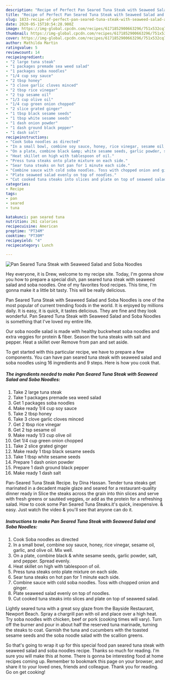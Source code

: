 ```yaml
---
description: "Recipe of Perfect Pan Seared Tuna Steak with Seaweed Salad and Soba Noodles"
title: "Recipe of Perfect Pan Seared Tuna Steak with Seaweed Salad and Soba Noodles"
slug: 1833-recipe-of-perfect-pan-seared-tuna-steak-with-seaweed-salad-and-soba-noodles
date: 2020-05-15T10:54:28.900Z
image: https://img-global.cpcdn.com/recipes/6171852900663296/751x532cq70/pan-seared-tuna-steak-with-seaweed-salad-and-soba-noodles-recipe-main-photo.jpg
thumbnail: https://img-global.cpcdn.com/recipes/6171852900663296/751x532cq70/pan-seared-tuna-steak-with-seaweed-salad-and-soba-noodles-recipe-main-photo.jpg
cover: https://img-global.cpcdn.com/recipes/6171852900663296/751x532cq70/pan-seared-tuna-steak-with-seaweed-salad-and-soba-noodles-recipe-main-photo.jpg
author: Mathilda Martin
ratingvalue: 5
reviewcount: 14
recipeingredient:
- "2 large tuna steak"
- "1 packages premade sea weed salad"
- "1 packages soba noodles"
- "1/4 cup soy sauce"
- "2 tbsp honey"
- "3 clove garlic cloves minced"
- "2 tbsp rice vinegar"
- "2 tsp sesame oil"
- "1/3 cup olive oil"
- "1/4 cup green onion chopped"
- "2 slice grated ginger"
- "1 tbsp black sesame seeds"
- "1 tbsp white sesame seeds"
- "1 dash onion powder"
- "1 dash ground black pepper"
- "1 dash salt"
recipeinstructions:
- "Cook Soba noodles as directed"
- "In a small bowl, combine soy sauce, honey, rice vinegar, sesame oil, garlic, and olive oil. Mix well."
- "On a plate, combine black &amp; white sesame seeds, garlic powder, salt, and pepper. Spread evenly."
- "Heat skillet on high with tablespoon of oil."
- "Press tuna steaks onto plate mixture on each side."
- "Sear tuna steaks on hot pan for 1 minute each side."
- "Combine sauce with cold soba noodles. Toss with chopped onion and ginger."
- "Plate seaweed salad evenly on top of noodles."
- "Cut cooked tuna steaks into slices and plate on top of seaweed salad."
categories:
- Recipe
tags:
- pan
- seared
- tuna

katakunci: pan seared tuna 
nutrition: 261 calories
recipecuisine: American
preptime: "PT34M"
cooktime: "PT30M"
recipeyield: "4"
recipecategory: Lunch

---
```



![Pan Seared Tuna Steak with Seaweed Salad and Soba Noodles](https://img-global.cpcdn.com/recipes/6171852900663296/751x532cq70/pan-seared-tuna-steak-with-seaweed-salad-and-soba-noodles-recipe-main-photo.jpg)

Hey everyone, it is Drew, welcome to my recipe site. Today, I'm gonna show you how to prepare a special dish, pan seared tuna steak with seaweed salad and soba noodles. One of my favorites food recipes. This time, I'm gonna make it a little bit tasty. This will be really delicious.

Pan Seared Tuna Steak with Seaweed Salad and Soba Noodles is one of the most popular of current trending foods in the world. It is enjoyed by millions daily. It is easy, it is quick, it tastes delicious. They are fine and they look wonderful. Pan Seared Tuna Steak with Seaweed Salad and Soba Noodles is something that I've loved my entire life.

Our soba noodle salad is made with healthy buckwheat soba noodles and extra veggies for protein &amp; fiber. Season the tuna steaks with salt and pepper. Heat a skillet over Remove from pan and set aside.


To get started with this particular recipe, we have to prepare a few components. You can have pan seared tuna steak with seaweed salad and soba noodles using 16 ingredients and 9 steps. Here is how you cook that.

<!--inarticleads1-->

##### The ingredients needed to make Pan Seared Tuna Steak with Seaweed Salad and Soba Noodles:

1. Take 2 large tuna steak
1. Take 1 packages premade sea weed salad
1. Get 1 packages soba noodles
1. Make ready 1/4 cup soy sauce
1. Take 2 tbsp honey
1. Take 3 clove garlic cloves minced
1. Get 2 tbsp rice vinegar
1. Get 2 tsp sesame oil
1. Make ready 1/3 cup olive oil
1. Get 1/4 cup green onion chopped
1. Take 2 slice grated ginger
1. Make ready 1 tbsp black sesame seeds
1. Take 1 tbsp white sesame seeds
1. Prepare 1 dash onion powder
1. Prepare 1 dash ground black pepper
1. Make ready 1 dash salt


Pan-Seared Tuna Steak Recipe. by Dina Hassan. Tender tuna steaks get marinated in a decadent maple glaze and seared for a restaurant-quality dinner ready in Slice the steaks across the grain into thin slices and serve with fresh greens or sautéed veggies, or add as the protein for a refreshing salad. How to cook some Pan Seared Tuna Steaks.it&#39;s quick, inexpensive. &amp; easy. Just watch the video &amp; you&#39;ll see that anyone can do it. 

<!--inarticleads2-->

##### Instructions to make Pan Seared Tuna Steak with Seaweed Salad and Soba Noodles:

1. Cook Soba noodles as directed
1. In a small bowl, combine soy sauce, honey, rice vinegar, sesame oil, garlic, and olive oil. Mix well.
1. On a plate, combine black &amp; white sesame seeds, garlic powder, salt, and pepper. Spread evenly.
1. Heat skillet on high with tablespoon of oil.
1. Press tuna steaks onto plate mixture on each side.
1. Sear tuna steaks on hot pan for 1 minute each side.
1. Combine sauce with cold soba noodles. Toss with chopped onion and ginger.
1. Plate seaweed salad evenly on top of noodles.
1. Cut cooked tuna steaks into slices and plate on top of seaweed salad.


Lightly seared tuna with a great soy glaze from the Bayside Restaurant, Newport Beach. Spray a chargrill pan with oil and place over a high heat. Try soba noodles with chicken, beef or pork (cooking times will vary). Turn off the burner and pour in about half the reserved tuna marinade, turning the steaks to coat. Garnish the tuna and cucumbers with the toasted sesame seeds and the soba noodle salad with the scallion greens. 

So that's going to wrap it up for this special food pan seared tuna steak with seaweed salad and soba noodles recipe. Thanks so much for reading. I'm sure you will make this at home. There is gonna be interesting food at home recipes coming up. Remember to bookmark this page on your browser, and share it to your loved ones, friends and colleague. Thank you for reading. Go on get cooking!
